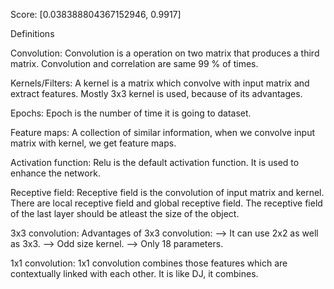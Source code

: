 Score: [0.038388804367152946, 0.9917]

Definitions

Convolution:
            Convolution is a operation on two matrix that produces a third matrix.
            Convolution and correlation are same 99 % of times.
            
Kernels/Filters:
            A kernel is a matrix which convolve with input matrix and extract features.
            Mostly 3x3 kernel is used, because of its advantages.
            
Epochs:
       Epoch is the number of time it is going to dataset.
       
Feature maps:
       A collection of similar information, when we convolve input matrix with kernel, 
       we get feature maps.
       
Activation function: 
      Relu is the default activation function. It is used to enhance the network.
      
Receptive field:
      Receptive field is the convolution of input matrix and kernel. There are local
      receptive field and global receptive field. The receptive field of the last 
      layer should be atleast the size of the object.
      
3x3 convolution:
      Advantages of 3x3 convolution:
      --> It can use 2x2 as well as 3x3.
      --> Odd size kernel.
      --> Only 18 parameters.
  
1x1 convolution:
          1x1 convolution combines those features which are contextually linked with 
          each other. It is like DJ, it combines.
